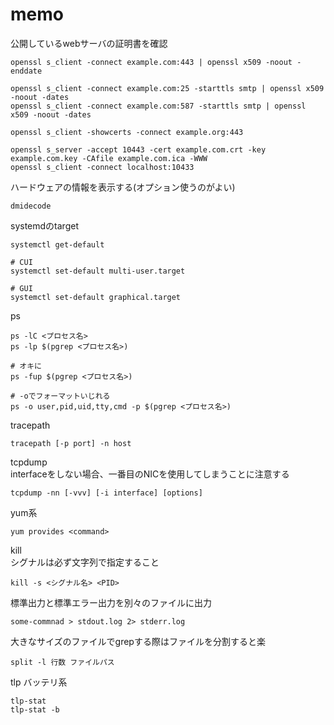 # memo

公開しているwebサーバの証明書を確認
```
openssl s_client -connect example.com:443 | openssl x509 -noout -enddate

openssl s_client -connect example.com:25 -starttls smtp | openssl x509 -noout -dates
openssl s_client -connect example.com:587 -starttls smtp | openssl x509 -noout -dates

openssl s_client -showcerts -connect example.org:443

openssl s_server -accept 10443 -cert example.com.crt -key example.com.key -CAfile example.com.ica -WWW
openssl s_client -connect localhost:10433
```
ハードウェアの情報を表示する(オプション使うのがよい)
```
dmidecode
```
systemdのtarget
```
systemctl get-default

# CUI
systemctl set-default multi-user.target

# GUI
systemctl set-default graphical.target
```

ps
```
ps -lC <プロセス名>
ps -lp $(pgrep <プロセス名>)

# オキに
ps -fup $(pgrep <プロセス名>)

# -oでフォーマットいじれる
ps -o user,pid,uid,tty,cmd -p $(pgrep <プロセス名>)
```

tracepath
```
tracepath [-p port] -n host
```

tcpdump  
interfaceをしない場合、一番目のNICを使用してしまうことに注意する
```
tcpdump -nn [-vvv] [-i interface] [options]
```
yum系
```
yum provides <command>
```
kill  
シグナルは必ず文字列で指定すること
```
kill -s <シグナル名> <PID>
```
標準出力と標準エラー出力を別々のファイルに出力
```
some-commnad > stdout.log 2> stderr.log
```
大きなサイズのファイルでgrepする際はファイルを分割すると楽
```
split -l 行数 ファイルパス
```
tlp バッテリ系
```
tlp-stat
tlp-stat -b
```
